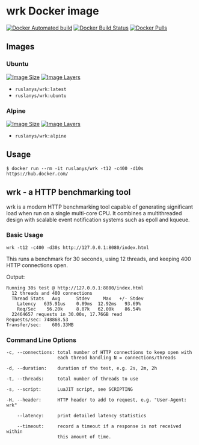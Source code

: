 # wrk Docker image

[![Docker Automated build](https://img.shields.io/docker/automated/ruslanys/wrk.svg?style=flat-square&colorB=007EC6)](https://hub.docker.com/r/ruslanys/wrk/) [![Docker Build Status](https://img.shields.io/docker/build/ruslanys/wrk.svg?style=flat-square&colorB=007EC6)](https://hub.docker.com/r/ruslanys/wrk/) [![Docker Pulls](https://img.shields.io/docker/pulls/ruslanys/wrk.svg?style=flat-square&colorB=007EC6)](https://hub.docker.com/r/ruslanys/wrk/)

## Images

### Ubuntu

[![Image Size](https://img.shields.io/microbadger/image-size/ruslanys%2Fwrk/ubuntu.svg?style=flat-square&colorB=007EC6)](https://microbadger.com/images/ruslanys/wrk) [![Image Layers](https://img.shields.io/microbadger/layers/ruslanys%2Fwrk/ubuntu.svg?style=flat-square&colorB=007EC6)](https://microbadger.com/images/ruslanys/wrk)

* `ruslanys/wrk:latest`
* `ruslanys/wrk:ubuntu`

### Alpine

[![Image Size](https://img.shields.io/microbadger/image-size/ruslanys%2Fwrk/alpine.svg?style=flat-square&colorB=007EC6)](https://microbadger.com/images/ruslanys/wrk) [![Image Layers](https://img.shields.io/microbadger/layers/ruslanys%2Fwrk/alpine.svg?style=flat-square&colorB=007EC6)](https://microbadger.com/images/ruslanys/wrk)

* `ruslanys/wrk:alpine`


## Usage

```
$ docker run --rm -it ruslanys/wrk -t12 -c400 -d10s https://hub.docker.com/
```

## wrk - a HTTP benchmarking tool

wrk is a modern HTTP benchmarking tool capable of generating significant
load when run on a single multi-core CPU. It combines a multithreaded
design with scalable event notification systems such as epoll and kqueue.

### Basic Usage

```
wrk -t12 -c400 -d30s http://127.0.0.1:8080/index.html
```

This runs a benchmark for 30 seconds, using 12 threads, and keeping
400 HTTP connections open.

Output:

```
Running 30s test @ http://127.0.0.1:8080/index.html
  12 threads and 400 connections
  Thread Stats   Avg      Stdev     Max   +/- Stdev
    Latency   635.91us    0.89ms  12.92ms   93.69%
    Req/Sec    56.20k     8.07k   62.00k    86.54%
  22464657 requests in 30.00s, 17.76GB read
Requests/sec: 748868.53
Transfer/sec:    606.33MB
```

### Command Line Options

```
-c, --connections: total number of HTTP connections to keep open with
                   each thread handling N = connections/threads

-d, --duration:    duration of the test, e.g. 2s, 2m, 2h

-t, --threads:     total number of threads to use

-s, --script:      LuaJIT script, see SCRIPTING

-H, --header:      HTTP header to add to request, e.g. "User-Agent: wrk"

    --latency:     print detailed latency statistics

    --timeout:     record a timeout if a response is not received within
                   this amount of time.
```
